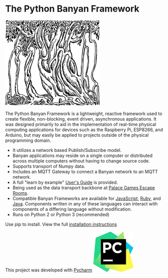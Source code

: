 # The Python Banyan Framework
![](https://github.com/MrYsLab/python_banyan/blob/master/images/BanyanTree.png)

The Python Banyan Framework is a lightweight, reactive framework used to
create flexible, non-blocking, event driven, asynchronous applications.
It was designed primarily to aid in the implementation of real-time physical computing applications
 for devices such as
 the Raspberry Pi, ESP8266,  and Arduino,
but may easily be applied to projects outside of the physical programming domain.

* It utilizes a network based Publish/Subscribe model.
* Banyan applications may reside on a single computer or distributed across multiple computers without having to change source code.
* Supports transport of Numpy data.
* Includes an MQTT Gateway to connect a Banyan network to an MQTT network.
* A full "learn by example" [User's Guide](https://mryslab.github.io/python_banyan/) is provided.
* Being used as the data transport backbone at [Palace Games Escape Rooms](https://www.raspberrypi.org/blog/raspberry-pi-escape-room/).
* Compatible Banyan Frameworks are available for [JavaScript](https://github.com/MrYsLab/js-banyan), [Ruby](https://github.com/MrYsLab/rb_banyan), and
[Java](https://github.com/MrYsLab/javabanyan). Components written in any of these languages can interact with components of a differing language without modification.
* Runs on Python 2 or Python 3 (recommended)

Use pip to install. View the full [installation instructions](https://mryslab.github.io/python_banyan/install/#installing-python-banyan_1)



This project was developed with [Pycharm](https://www.jetbrains.com/pycharm/) ![logo](https://github.com/MrYsLab/python_banyan/blob/master/images/icon_PyCharm.png)
